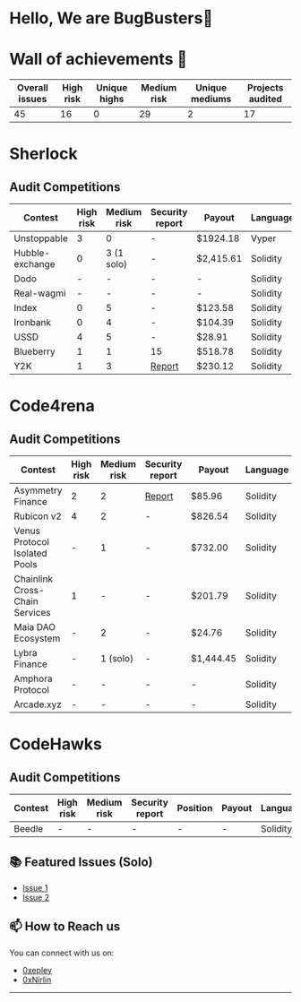 
<!-- Your Name and Introduction -->
# Hello, We are BugBusters👋

<!--I'm a passionate software developer and open-source enthusiast. Welcome to my GitHub profile, where I share my projects and contributions to the community.-->

<!-- Profile Picture -->
# Wall of achievements 🥳

| Overall issues | High risk | Unique highs | Medium risk | Unique mediums | Projects audited 
| ---------------| ----------| -------------| ------------| ---------------| ----------------
| 45             | 16        | 0            |  29          | 2              | 17              



# Sherlock 

## Audit Competitions
| Contest          | High risk | Medium risk |  Security report | Payout   | Language |
| -----------------| ----------| ------------| -----------------| ---------| ---------| 
| Unstoppable      | 3         | 0           |  -               | $1924.18 | Vyper    | 
| Hubble-exchange  | 0         | 3 (1 solo)  |  -               | $2,415.61| Solidity |  
| Dodo             | -         | -           |  -               | -        | Solidity | 
| Real-wagmi       | -         | -           |  -               | -        | Solidity | 
| Index            | 0         | 5           |  -               | $123.58  | Solidity | 
| Ironbank         | 0         | 4           |  -               | $104.39  | Solidity | 
| USSD             | 4         | 5           |  -               | $28.91   | Solidity | 
| Blueberry        | 1         | 1           |  15              | $518.78  | Solidity | 
| Y2K              | 1         | 3           |  [Report](https://github.com/sherlock-audit/2023-03-Y2K-judging/blob/main/Audit_Report.pdf)              | $230.12  | Solidity | 







# Code4rena 

## Audit Competitions
| Contest                             | High risk | Medium risk |                        Security report                        | Payout       |  Language |
| ------------------------------------| ----------| ------------|  -------------------------------------------------------------| -------------|-----------|
| Asymmetry Finance                   | 2         |  2          |  [Report](https://code4rena.com/reports/2023-03-asymmetry)    | $85.96       | Solidity
| Rubicon v2                          | 4         |  2          |   -                                                           | $826.54      | Solidity
| Venus Protocol Isolated Pools       | -         |  1          |   -                                                           | $732.00      | Solidity
| Chainlink Cross-Chain Services      | 1         |  -          |   -                                                           | $201.79      | Solidity   
| Maia DAO Ecosystem                  | -         |  2          |   -                                                           | $24.76       | Solidity  
| Lybra Finance                       | -         |  1 (solo)   |   -                                                           | $1,444.45    | Solidity    
| Amphora Protocol                    | -         |  -          |   -                                                           | -            | Solidity       
| Arcade.xyz                          | -         |  -          |   -                                                           | -            | Solidity       




# CodeHawks

## Audit Competitions
| Contest | High risk | Medium risk | Security report | Position | Payout | Language |
| --------| ----------| ------------| ----------------| ---------| -------| ---------|
| Beedle  | -         | -           |  -              | -        | -      | Solidity |


<!--# Hats Finance

## Audit Competitions
| Contest | High risk | Medium risk | Security report | Position | Payout | Language |
| --------| ----------| ------------| ----------------| ---------| -------| ---------|
| 40      | 30        | 10          |  15             | 30       | 10     | 1        |-->

<!-- GitHub Stats 
## 📈 GitHub Stats-->

<!--![GitHub Stats](https://github-readme-stats.vercel.app/api?username=Nabeel-javaid&show_icons=true&count_private=true&hide=contribs,prs&theme=radical)-->

<!-- Technologies & Tools 
## 🛠️ Technologies & Tools

- List some of the technologies and tools you use, e.g. languages, frameworks, etc.
-->
<!-- Featured Repositories -->
## 📚 Featured Issues (Solo)

- [Issue 1](https://github.com/code-423n4/2023-06-lybra-findings/issues/484)
- [Issue 2](https://github.com/sherlock-audit/2023-04-hubble-exchange-judging/issues/234)

<!-- How to Reach Me -->
## 📫 How to Reach us

You can connect with us on:

- [0xepley](https://twitter.com/0xepley)
- [0xNirlin](https://twitter.com/0xnirlin)



<!-- Footer -->
---
<p align="center">
  <!-- Add your other social media links or website here -->
</p>


<!--
**Nabeel-javaid/Nabeel-javaid** is a ✨ _special_ ✨ repository because its `README.md` (this file) appears on your GitHub profile.

Here are some ideas to get you started:

- 🔭 I’m currently working on ...
- 🌱 I’m currently learning ...
- 👯 I’m looking to collaborate on ...
- 🤔 I’m looking for help with ...
- 💬 Ask me about ...
- 📫 How to reach me: ...
- 😄 Pronouns: ...
- ⚡ Fun fact: ...
-->
